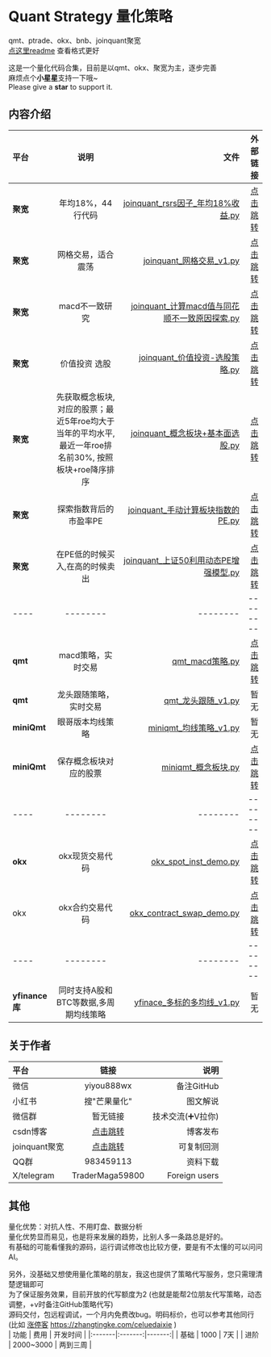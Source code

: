# Quant Strategy 量化策略  
qmt、ptrade、okx、bnb、joinquant聚宽  
[点这里readme](README.md) 查看格式更好

这是一个量化代码合集，目前是以qmt、okx、聚宽为主，逐步完善  
麻烦点个**小星星**支持一下哦~  
Please give a **star** to support it.  

## 内容介绍
|  平台  | 说明 | 文件 | 外部链接 | 
|:-------|:-------:|-------:|-------:|
| **聚宽**  | 年均18%，44行代码  | [joinquant_rsrs因子_年均18%收益.py](joinquant_rsrs因子_年均18%收益.py)  | [点击跳转](https://www.joinquant.com/view/community/detail/4b45a0d76897c3463b394a1ef554041a) |
| **聚宽**  | 网格交易，适合震荡  | [joinquant_网格交易_v1.py](joinquant_网格交易_v1.py)  | [点击跳转](https://www.joinquant.com/view/community/detail/fc1595a15fabbfea7bd85d033ba3dbbe) |
| **聚宽**  | macd不一致研究  | [joinquant_计算macd值与同花顺不一致原因探索.py](joinquant_计算macd值与同花顺不一致原因探索.py)  | [点击跳转](https://www.joinquant.com/view/community/detail/6d7405065eaabd64d156ca52b6ed548b) |
| **聚宽**  | 价值投资 选股  | [joinquant_价值投资-选股策略.py](joinquant_价值投资-选股策略.py)  | [点击跳转](https://www.joinquant.com/view/community/detail/3ebb210833ad51d08e225b44dcfc8188) |
| **聚宽**  | 先获取概念板块,对应的股票；最近5年roe均大于当年的平均水平, 最近一年roe排名前30%, 按照板块+roe降序排序  | [joinquant_概念板块+基本面选股.py](joinquant_概念板块+基本面选股.py)  | [点击跳转](https://www.joinquant.com/view/community/detail/d69f30e5adbf3d97a6c901a535e91574) |
| **聚宽**  | 探索指数背后的市盈率PE  | [joinquant_手动计算板块指数的PE.py](joinquant_手动计算板块指数的PE.py)  | [点击跳转](https://www.joinquant.com/view/community/detail/672f025e00eb79ad69458f8ae0dc9f07) |
| **聚宽**  | 在PE低的时候买入,在高的时候卖出  | [joinquant_上证50利用动态PE增强模型.py](joinquant_上证50利用动态PE增强模型.py)  | [点击跳转](https://www.joinquant.com/view/community/detail/77f4163b263ce4ada2e2bd0a42da12fc) |
| ----  |  --------  | --------  | --------  |
| **qmt**  |  macd策略，实时交易  | [qmt_macd策略.py](qmt_macd策略.py)  | [点击跳转](https://blog.csdn.net/2401_82851462/article/details/146592641) |
| **qmt**  |  龙头跟随策略，实时交易  | [qmt_龙头跟随_v1.py](qmt_龙头跟随_v1.py)  |暂无 |
| **miniQmt**  |  眼哥版本均线策略  | [miniqmt_均线策略_v1.py](miniqmt_均线策略_v1.py)  | 暂无 |
| **miniQmt**  |  保存概念板块对应的股票  | [miniqmt_概念板块.py](miniqmt_概念板块.py)  | [点击跳转](https://blog.csdn.net/2401_82851462/article/details/150526288) |
| ----  |  --------  | --------  | --------  |
| **okx**  |  okx现货交易代码  | [okx_spot_inst_demo.py](okx_spot_inst_demo.py)  | [点击跳转](https://blog.csdn.net/2401_82851462/article/details/146811185) |
| okx  |  okx合约交易代码  | [okx_contract_swap_demo.py](okx_contract_swap_demo.py)  | [点击跳转](https://blog.csdn.net/2401_82851462/article/details/146639685) |
| ----  |  --------  | --------  | --------  |
| **yfinance库**  |  同时支持A股和BTC等数据,多周期均线策略  | [yfinace_多标的多均线_v1.py](yfinace_多标的多均线_v1.py)  | 暂无 |

## 关于作者
| 平台 | 链接 | 说明 |
|:-------|:-------:|-------:|
| 微信  | yiyou888wx   | 备注GitHub  |
| 小红书  | 搜"芒果量化"   | 图文解说  |
| 微信群  | 暂无链接   | 技术交流(➕V拉你)  |
| csdn博客  | [点击跳转](https://blog.csdn.net/2401_82851462)   | 博客发布  |
| joinquant聚宽  | [点击跳转](https://www.joinquant.com/view/community/detail/2e31e2d643c391e9eeed79e4d107c0fd)   | 可复制回测  |
| QQ群  | 983459113   | 资料下载  |
| X/telegram  | TraderMaga59800   | Foreign users  |

## 其他 
量化优势：对抗人性、不用盯盘、数据分析  
量化优势显而易见，也是将来发展的趋势，比别人多一条路总是好的。  
有基础的可能看懂我的源码，运行调试修改也比较方便，要是有不太懂的可以问问AI。 

另外，没基础又想使用量化策略的朋友，我这也提供了策略代写服务，您只需理清楚逻辑即可  
为了保证服务效果，目前开放的代写额度为2 (也就是能帮2位朋友代写策略，动态调整，+v时备注GitHub策略代写)  
源码交付，包远程调试，一个月内免费改bug。明码标价，也可以参考其他同行(比如 [涨停客](https://zhangtingke.com/celuedaixie) https://zhangtingke.com/celuedaixie )  
| 功能 | 费用 | 开发时间 |
|:-------|:-------:|-------:|
| 基础  | 1000   | 7天  |
| 进阶  | 2000~3000   | 两到三周  |


